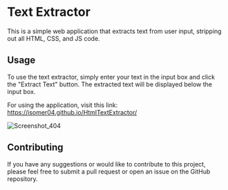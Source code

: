 # Text Extractor

This is a simple web application that extracts text from user input, stripping out all HTML, CSS, and JS code.

## Usage

To use the text extractor, simply enter your text in the input box and click the "Extract Text" button. The extracted text will be displayed below the input box.

For using the application, visit this link: https://isomer04.github.io/HtmlTextExtractor/

![Screenshot_404](https://user-images.githubusercontent.com/43922158/223019064-2c963fd8-f4bd-46a1-925f-520c56599518.png)


## Contributing

If you have any suggestions or would like to contribute to this project, please feel free to submit a pull request or open an issue on the GitHub repository.

